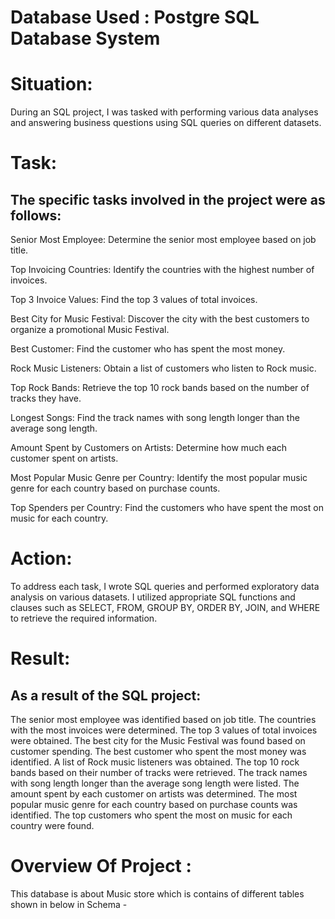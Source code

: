 # Database Used : Postgre SQL Database System

# Situation:
During an SQL project, I was tasked with performing various data analyses and answering business questions using SQL queries on different datasets.

# Task:
## The specific tasks involved in the project were as follows:

Senior Most Employee: Determine the senior most employee based on job title.

Top Invoicing Countries: Identify the countries with the highest number of invoices.

Top 3 Invoice Values: Find the top 3 values of total invoices.

Best City for Music Festival: Discover the city with the best customers to organize a promotional Music Festival.

Best Customer: Find the customer who has spent the most money.

Rock Music Listeners: Obtain a list of customers who listen to Rock music.

Top Rock Bands: Retrieve the top 10 rock bands based on the number of tracks they have.

Longest Songs: Find the track names with song length longer than the average song length.

Amount Spent by Customers on Artists: Determine how much each customer spent on artists.

Most Popular Music Genre per Country: Identify the most popular music genre for each country based on purchase counts.

Top Spenders per Country: Find the customers who have spent the most on music for each country.

# Action:
To address each task, I wrote SQL queries and performed exploratory data analysis on various datasets. I utilized appropriate SQL functions and clauses such as SELECT, FROM, GROUP BY, ORDER BY, JOIN, and WHERE to retrieve the required information.

# Result:
## As a result of the SQL project:

The senior most employee was identified based on job title.
The countries with the most invoices were determined.
The top 3 values of total invoices were obtained.
The best city for the Music Festival was found based on customer spending.
The best customer who spent the most money was identified.
A list of Rock music listeners was obtained.
The top 10 rock bands based on their number of tracks were retrieved.
The track names with song length longer than the average song length were listed.
The amount spent by each customer on artists was determined.
The most popular music genre for each country based on purchase counts was identified.
The top customers who spent the most on music for each country were found.
# Overview Of Project :
This database is about Music store which is contains of different tables shown in below in Schema -  


